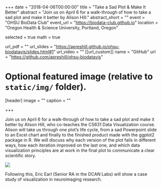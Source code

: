+++
date = "2018-04-06T00:00:00"
title = "Take a Sad Plot & Make It Better"
abstract = "Join us on April 6 for a walk-through of how to take a sad plot and make it better by Alison Hill."
abstract_short = ""
event = "OHSU BioData Club"
event_url = "https://biodata-club.github.io"
location = "Oregon Health & Science University, Portland, Oregon"

selected = true
math = true

url_pdf = ""
url_slides = "https://apreshill.github.io/ohsu-biodatavis/slides.html#1"
url_video = ""
[[url_custom]]
    name = "GitHub"
    url = "https://github.com/apreshill/ohsu-biodatavis"



# Optional featured image (relative to `static/img/` folder).
[header]
image = ""
caption = ""

+++

Join us on April 6 for a walk-through of how to take a sad plot and make it better by Alison Hill, who co-teaches the CS631 Data Visualization course. Alison will take us through one plot’s life cycle, from a sad Powerpoint slide to an Excel chart and finally to the finished product made with the ggplot2 package in R. We will discuss why each version of the plot fails in different ways, how each iteration improved on the last one, and which data visualization principles are at work in the final plot to communicate a clear scientific story.

![](https://apreshill.github.io/ohsu-biodatavis/slides_files/figure-html/animated.gif)



Following this, Eric Earl (Senior RA in the DCAN Labs) will show a case study of visualization in neuroimaging research.
